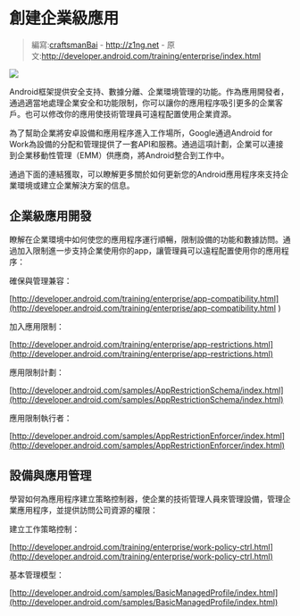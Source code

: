 # 創建企業級應用

> 編寫:[craftsmanBai](https://github.com/craftsmanBai) - <http://z1ng.net> - 原文:<http://developer.android.com/training/enterprise/index.html>

![](work-launcher.png)

Android框架提供安全支持、數據分離、企業環境管理的功能。作為應用開發者，通過適當地處理企業安全和功能限制，你可以讓你的應用程序吸引更多的企業客戶。也可以修改你的應用使技術管理員可遠程配置使用企業資源。

為了幫助企業將安卓設備和應用程序進入工作場所，Google通過Android for Work為設備的分配和管理提供了一套API和服務。通過這項計劃，企業可以連接到企業移動性管理（EMM）供應商，將Android整合到工作中。

通過下面的連結獲取，可以瞭解更多關於如何更新您的Android應用程序來支持企業環境或建立企業解決方案的信息。


## 企業級應用開發

瞭解在企業環境中如何使您的應用程序運行順暢，限制設備的功能和數據訪問。通過加入限制進一步支持企業使用你的app，讓管理員可以遠程配置使用你的應用程序：

確保與管理兼容：

[http://developer.android.com/training/enterprise/app-compatibility.html](http://developer.android.com/training/enterprise/app-compatibility.html
)

加入應用限制：

[http://developer.android.com/training/enterprise/app-restrictions.html](http://developer.android.com/training/enterprise/app-restrictions.html)

應用限制計劃：

[http://developer.android.com/samples/AppRestrictionSchema/index.html](http://developer.android.com/samples/AppRestrictionSchema/index.html)


應用限制執行者：


[http://developer.android.com/samples/AppRestrictionEnforcer/index.html](http://developer.android.com/samples/AppRestrictionEnforcer/index.html)

## 設備與應用管理

學習如何為應用程序建立策略控制器，使企業的技術管理人員來管理設備，管理企業應用程序，並提供訪問公司資源的權限：

建立工作策略控制：

[http://developer.android.com/training/enterprise/work-policy-ctrl.html](http://developer.android.com/training/enterprise/work-policy-ctrl.html)

基本管理模型：

[http://developer.android.com/samples/BasicManagedProfile/index.html](http://developer.android.com/samples/BasicManagedProfile/index.html)
